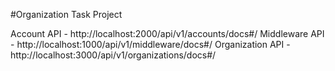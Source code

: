 #Organization Task Project

Account API - http://localhost:2000/api/v1/accounts/docs#/
Middleware API - http://localhost:1000/api/v1/middleware/docs#/
Organization API - http://localhost:3000/api/v1/organizations/docs#/